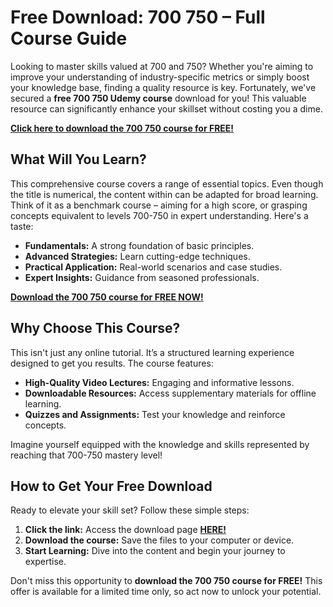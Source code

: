 # Free Download: 700 750 – Full Course Guide

Looking to master skills valued at 700 and 750? Whether you're aiming to improve your understanding of industry-specific metrics or simply boost your knowledge base, finding a quality resource is key. Fortunately, we've secured a **free 700 750 Udemy course** download for you! This valuable resource can significantly enhance your skillset without costing you a dime.

[**Click here to download the 700 750 course for FREE!**](https://udemywork.com/700-750)

## What Will You Learn?

This comprehensive course covers a range of essential topics. Even though the title is numerical, the content within can be adapted for broad learning. Think of it as a benchmark course – aiming for a high score, or grasping concepts equivalent to levels 700-750 in expert understanding. Here's a taste:

*   **Fundamentals:** A strong foundation of basic principles.
*   **Advanced Strategies:** Learn cutting-edge techniques.
*   **Practical Application:** Real-world scenarios and case studies.
*   **Expert Insights:** Guidance from seasoned professionals.

[**Download the 700 750 course for FREE NOW!**](https://udemywork.com/700-750)

## Why Choose This Course?

This isn't just any online tutorial. It’s a structured learning experience designed to get you results. The course features:

*   **High-Quality Video Lectures:** Engaging and informative lessons.
*   **Downloadable Resources:** Access supplementary materials for offline learning.
*   **Quizzes and Assignments:** Test your knowledge and reinforce concepts.

Imagine yourself equipped with the knowledge and skills represented by reaching that 700-750 mastery level!

## How to Get Your Free Download

Ready to elevate your skill set? Follow these simple steps:

1.  **Click the link:**  Access the download page [**HERE!**](https://udemywork.com/700-750)
2.  **Download the course:** Save the files to your computer or device.
3.  **Start Learning:** Dive into the content and begin your journey to expertise.

Don't miss this opportunity to **download the 700 750 course for FREE!** This offer is available for a limited time only, so act now to unlock your potential.
